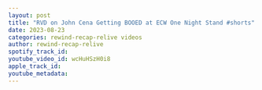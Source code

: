 ```yaml
---
layout: post
title: "RVD on John Cena Getting BOOED at ECW One Night Stand #shorts"
date: 2023-08-23
categories: rewind-recap-relive videos
author: rewind-recap-relive
spotify_track_id: 
youtube_video_id: wcHuHSzH0i8
apple_track_id: 
youtube_metadata: 
---
```

